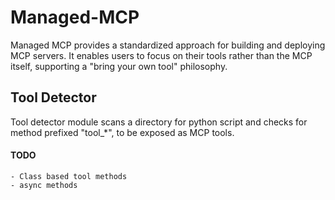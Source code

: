 # Managed-MCP 

Managed MCP provides a standardized approach for building and deploying MCP servers. It enables users to focus on their tools rather than the MCP itself, supporting a "bring your own tool" philosophy.

## Tool Detector
Tool detector module scans a directory for python script and checks for method prefixed "tool_*", to be exposed as MCP tools.

#### TODO

    - Class based tool methods
    - async methods